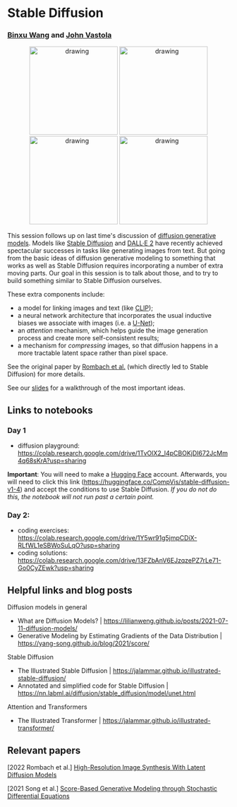 # Stable Diffusion
### [Binxu Wang](https://scholar.harvard.edu/binxuw) and [John Vastola](https://twitter.com/johnjvastola)

<p align="center">
<img src="https://github.com/DrugowitschLab/ML-from-scratch-seminar/blob/master/StableDiffusion/images/astro.png?raw=true" alt="drawing" width="200"/>
<img src="https://github.com/DrugowitschLab/ML-from-scratch-seminar/blob/master/StableDiffusion/images/ballerina_chasing_cat.png?raw=true" alt="drawing" width="200"/>
<img src="https://github.com/DrugowitschLab/ML-from-scratch-seminar/blob/master/StableDiffusion/images/lovely_cat.png?raw=true" alt="drawing" width="200"/>
<img src="https://github.com/DrugowitschLab/ML-from-scratch-seminar/blob/master/StableDiffusion/images/turtle3.png?raw=true" alt="drawing" width="200"/>
</p>

This session follows up on last time's discussion of [diffusion generative models](https://github.com/DrugowitschLab/ML-from-scratch-seminar/tree/master/DiffusionGenerativeModels). Models like [Stable Diffusion](https://stability.ai/blog/stable-diffusion-announcement) and [DALL·E 2](https://openai.com/dall-e-2/) have recently achieved spectacular successes in tasks like generating images from text. But going from the basic ideas of diffusion generative modeling to something that works as well as Stable Diffusion requires incorporating a number of extra moving parts. Our goal in this session is to talk about those, and to try to build something similar to Stable Diffusion ourselves.

These extra components include:
* a model for linking images and text (like [CLIP](https://github.com/openai/CLIP));
* a neural network architecture that incorporates the usual inductive biases we associate with images (i.e. a [U-Net](https://en.wikipedia.org/wiki/U-Net));
* an *attention* mechanism, which helps guide the image generation process and create more self-consistent results;
* a mechanism for *compressing* images, so that diffusion happens in a more tractable latent space rather than pixel space.

See the original paper by [Rombach et al.](https://ommer-lab.com/research/latent-diffusion-models/) (which directly led to Stable Diffusion) for more details.

See our [slides](https://github.com/DrugowitschLab/ML-from-scratch-seminar/blob/master/StableDiffusion/stable_diffusion_slides.pdf) for a walkthrough of the most important ideas.

## Links to notebooks

### Day 1 

- diffusion playground: https://colab.research.google.com/drive/1TvOlX2_l4pCBOKjDI672JcMm4q68sKrA?usp=sharing

**Important**: You will need to make a [Hugging Face](https://huggingface.co/) account. Afterwards, you will need to click this link (https://huggingface.co/CompVis/stable-diffusion-v1-4) and accept the conditions to use Stable Diffusion. *If you do not do this, the notebook will not run past a certain point.*

### Day 2: 

- coding exercises: https://colab.research.google.com/drive/1Y5wr91g5jmpCDiX-RLfWL1eSBWoSuLqO?usp=sharing
- coding solutions: https://colab.research.google.com/drive/13FZbAnV6EJzqzePZ7rLe71-Go0CyZEwk?usp=sharing


## Helpful links and blog posts

Diffusion models in general
- What are Diffusion Models? | https://lilianweng.github.io/posts/2021-07-11-diffusion-models/
- Generative Modeling by Estimating Gradients of the Data Distribution | https://yang-song.github.io/blog/2021/score/

Stable Diffusion
- The Illustrated Stable Diffusion | https://jalammar.github.io/illustrated-stable-diffusion/
- Annotated and simplified code for Stable Diffusion | https://nn.labml.ai/diffusion/stable_diffusion/model/unet.html

Attention and Transformers
- The Illustrated Transformer | https://jalammar.github.io/illustrated-transformer/

## Relevant papers

[2022 Rombach et al.] [High-Resolution Image Synthesis With Latent Diffusion Models](https://arxiv.org/abs/2112.10752)

[2021 Song et al.] [Score-Based Generative Modeling through Stochastic Differential Equations](https://openreview.net/forum?id=PxTIG12RRHS)

